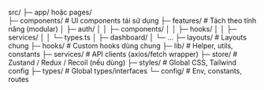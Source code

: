 src/
 ├─ app/ hoặc pages/         
 ├─ components/              # UI components tái sử dụng
 ├─ features/                # Tách theo tính năng (modular)
 │   ├─ auth/
 │   │   ├─ components/
 │   │   ├─ hooks/
 │   │   ├─ services/
 │   │   └─ types.ts
 │   ├─ dashboard/
 │   └─ ...
 ├─ layouts/                 # Layouts chung
 ├─ hooks/                   # Custom hooks dùng chung
 ├─ lib/                     # Helper, utils, constants
 ├─ services/                # API clients (axios/fetch wrapper)
 ├─ store/                   # Zustand / Redux / Recoil (nếu dùng)
 ├─ styles/                  # Global CSS, Tailwind config
 ├─ types/                   # Global types/interfaces
 └─ config/                  # Env, constants, routes
